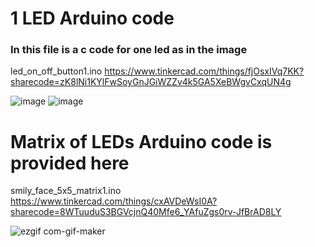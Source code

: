 # 1 LED Arduino code

### In this file is a c code for one led as in the image
led_on_off_button1.ino
https://www.tinkercad.com/things/fjOsxIVq7KK?sharecode=zK8lNi1KYlFwSoyGnJGiWZZv4k5GA5XeBWgvCxqUN4g

![image](https://github.com/oAmadu/EYE-LED-Matrix/assets/90242708/3ee960be-2829-4134-afff-b5676dd1352d)
![image](https://github.com/oAmadu/EYE-LED-Matrix/assets/90242708/3068dba4-4003-4265-a2c3-ddd212e0ab98)


# Matrix of LEDs Arduino code is provided here
smily_face_5x5_matrix1.ino
https://www.tinkercad.com/things/cxAVDeWsI0A?sharecode=8WTuuduS3BGVcjnQ40Mfe6_YAfuZgs0rv-JfBrAD8LY


![ezgif com-gif-maker](https://github.com/oAmadu/EYE-LED-Matrix/assets/90242708/179c5f47-a003-48f9-a8dd-2d954c93d5b9)

